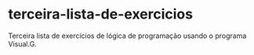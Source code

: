 # terceira-lista-de-exercicios
Terceira lista de exercícios de lógica de programação usando o programa Visual.G.
